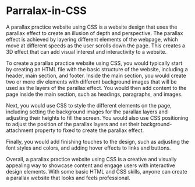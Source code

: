 # Parralax-in-CSS

A parallax practice website using CSS is a website design that uses the parallax effect to create an illusion of depth and perspective. The parallax effect is achieved by layering different elements of the webpage, which move at different speeds as the user scrolls down the page. This creates a 3D effect that can add visual interest and interactivity to a website.

To create a parallax practice website using CSS, you would typically start by creating an HTML file with the basic structure of the website, including a header, main section, and footer. Inside the main section, you would create two or more div elements with different background images that will be used as the layers of the parallax effect. You would then add content to the page inside the main section, such as headings, paragraphs, and images.

Next, you would use CSS to style the different elements on the page, including setting the background images for the parallax layers and adjusting their heights to fill the screen. You would also use CSS positioning to adjust the position of the parallax layers and set their background-attachment property to fixed to create the parallax effect.

Finally, you would add finishing touches to the design, such as adjusting the font styles and colors, and adding hover effects to links and buttons.

Overall, a parallax practice website using CSS is a creative and visually appealing way to showcase content and engage users with interactive design elements. With some basic HTML and CSS skills, anyone can create a parallax website that looks and feels professional.

